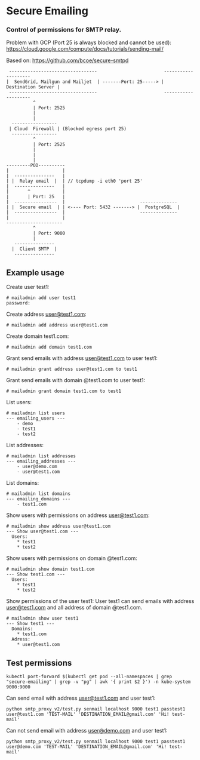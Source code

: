 # Secure Emailing

### Control of permissions for SMTP relay.

Problem with GCP (Port 25 is always blocked and cannot be used): https://cloud.google.com/compute/docs/tutorials/sending-mail/

Based on: https://github.com/bcoe/secure-smtpd

```
 ---------------------------------                         --------------------
|  SendGrid, Mailgun and Mailjet  | -------Port: 25-----> | Destination Server |
 ---------------------------------                         --------------------
          ^
          | Port: 2525
          |
          |
  ----------------- 
 | Cloud  Firewall | (Blocked egress port 25)
  ----------------- 
          ^
          | Port: 2525
          |
          |
          |
---------POD----------
|                    |
|  ---------------   |
| |  Relay email  |  | // tcpdump -i eth0 'port 25'
|  ---------------   |
|       ^            |
|       | Port: 25   |
|  ----------------  |                            --------------
| |  Secure email  | | <---- Port: 5432 -------> |  PostgreSQL  |
|  ----------------  |                            --------------
|                    |
---------------------
          ^
          | Port: 9000
          |
   ---------------
  |  Client SMTP  |  
   ---------------

```

## Example usage

Create user test1:
```
# mailadmin add user test1
password: 
```

Create address user@test1.com:
```
# mailadmin add address user@test1.com
```

Create domain test1.com:
```
# mailadmin add domain test1.com
```

Grant send emails with address user@test1.com to user test1:
```
# mailadmin grant address user@test1.com to test1
```

Grant send emails with domain @test1.com to user test1:
```
# mailadmin grant domain test1.com to test1
```

List users:
```
# mailadmin list users 
--- emailing_users ---
    - demo
    - test1
    - test2
```

List addresses:
```
# mailadmin list addresses 
--- emailing_addresses ---
    - user@demo.com
    - user@test1.com
```

List domains:
```
# mailadmin list domains 
--- emailing_domains ---
    - test1.com
```

Show users with permissions on address user@test1.com:
```
# mailadmin show address user@test1.com
--- Show user@test1.com ---
  Users:
    * test1
    * test2
```

Show users with permissions on domain @test1.com:
```
# mailadmin show domain test1.com
--- Show test1.com ---
  Users:
    * test1
    * test2
```

Show permissions of the user test1:
User test1 can send emails with address user@test1.com and all address of domain @test1.com.
```
# mailadmin show user test1
--- Show test1 ---
  Domains:
    * test1.com
  Adress:
    * user@test1.com
```


## Test permissions

```
kubectl port-forward $(kubectl get pod --all-namespaces | grep "secure-emailing" | grep -v "pg" | awk '{ print $2 }') -n kube-system 9000:9000
```

Can send email with address user@test1.com and user test1:
```
python smtp_proxy_v2/test.py senmail localhost 9000 test1 passtest1 user@test1.com 'TEST-MAIL' 'DESTINATION_EMAIL@gmail.com' 'Hi! test-mail'
```

Can not send email with address user@demo.com and user test1:
```
python smtp_proxy_v2/test.py senmail localhost 9000 test1 passtest1 user@demo.com 'TEST-MAIL' 'DESTINATION_EMAIL@gmail.com' 'Hi! test-mail'
```